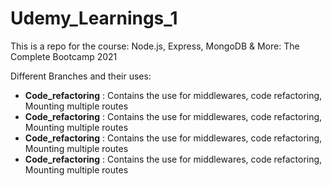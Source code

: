 # Udemy_Learnings_1
This is a repo for the course:  Node.js, Express, MongoDB &amp; More: The Complete Bootcamp 2021

Different Branches and their uses:
- ****Code_refactoring**** : Contains the use for middlewares, code refactoring, Mounting multiple routes
- ****Code_refactoring**** : Contains the use for middlewares, code refactoring, Mounting multiple routes
- ****Code_refactoring**** : Contains the use for middlewares, code refactoring, Mounting multiple routes
- ****Code_refactoring**** : Contains the use for middlewares, code refactoring, Mounting multiple routes
